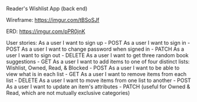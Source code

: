 Reader's Wishlist App (back end)

Wireframe: https://imgur.com/tBSoSJf

ERD: https://imgur.com/pPR0jnK

User stories:
As a user I want to sign up - POST
As a user I want to sign in - POST
As a user I want to change password when signed in - PATCH
As a user I want to sign out - DELETE
As a user I want to get three random book suggestions - GET
As a user I want to add items to one of four distinct lists: Wishlist, Owned, Read, & Blocked - POST
As a user I want to be able to view what is in each list - GET
As a user I want to remove items from each list - DELETE
As a user I want to move items from one list to another - POST
As a user I want to update an item's attributes - PATCH (useful for Owned & Read, which are not mutually exclusive categories)
